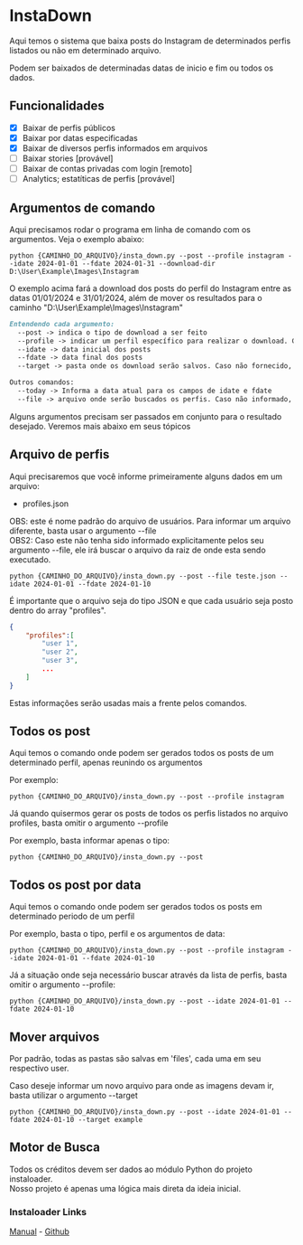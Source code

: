 # InstaDown

Aqui temos o sistema que baixa posts do Instagram de determinados perfis listados ou não em determinado arquivo.

Podem ser baixados de determinadas datas de inicio e fim ou todos os dados.

## Funcionalidades

- [x] Baixar de perfis públicos
- [x] Baixar por datas especificadas
- [x] Baixar de diversos perfis informados em arquivos
- [ ] Baixar stories [provável]
- [ ] Baixar de contas privadas com login [remoto]
- [ ] Analytics; estatíticas de perfis [provável]

## Argumentos de comando

Aqui precisamos rodar o programa em linha de comando com os argumentos. Veja o exemplo abaixo:
```Shell
python {CAMINHO_DO_ARQUIVO}/insta_down.py --post --profile instagram --idate 2024-01-01 --fdate 2024-01-31 --download-dir D:\User\Example\Images\Instagram
```
O exemplo acima fará a download dos posts do perfil do Instagram entre as datas 01/01/2024 e 31/01/2024, além de mover os resultados para o caminho "D:\User\Example\Images\Instagram"
```MarkDown
Entendendo cada argumento:
  --post -> indica o tipo de download a ser feito 
  --profile -> indicar um perfil específico para realizar o download. Caso não informado, buscará do arquivo padrão
  --idate -> data inicial dos posts
  --fdate -> data final dos posts
  --target -> pasta onde os download serão salvos. Caso não fornecido, será usada a pasta padrão

Outros comandos:
  --today -> Informa a data atual para os campos de idate e fdate
  --file -> arquivo onde serão buscados os perfis. Caso não informado, será usado o arquivo padrão
```

Alguns argumentos precisam ser passados em conjunto para o resultado desejado. Veremos mais abaixo em seus tópicos

## Arquivo de perfis

Aqui precisaremos que você informe primeiramente alguns dados em um arquivo:
* profiles.json
  
OBS: este é nome padrão do arquivo de usuários. Para informar um arquivo diferente, basta usar o argumento --file  
OBS2: Caso este não tenha sido informado explicitamente pelos seu argumento --file, ele irá buscar o arquivo da raiz de onde esta sendo executado.
```Shell
python {CAMINHO_DO_ARQUIVO}/insta_down.py --post --file teste.json --idate 2024-01-01 --fdate 2024-01-10
```

É importante que o arquivo seja do tipo JSON e que cada usuário seja posto dentro do array "profiles".

```Json
{
    "profiles":[
        "user 1",
        "user 2",
        "user 3",
        ...
    ]
}
```

Estas informações serão usadas mais a frente pelos comandos.

## Todos os post

Aqui temos o comando onde podem ser gerados todos os posts de um determinado perfil, apenas reunindo os argumentos

Por exemplo:
```Shell
python {CAMINHO_DO_ARQUIVO}/insta_down.py --post --profile instagram
```

Já quando quisermos gerar os posts de todos os perfis listados no arquivo profiles, basta omitir o argumento --profile

Por exemplo, basta informar apenas o tipo:
```Shell
python {CAMINHO_DO_ARQUIVO}/insta_down.py --post
```

## Todos os post por data

Aqui temos o comando onde podem ser gerados todos os posts em determinado periodo de um perfil

Por exemplo, basta o tipo, perfil e os argumentos de data:
```Shell
python {CAMINHO_DO_ARQUIVO}/insta_down.py --post --profile instagram --idate 2024-01-01 --fdate 2024-01-10
```

Já a situação onde seja necessário buscar através da lista de perfis, basta omitir o argumento --profile:
```Shell
python {CAMINHO_DO_ARQUIVO}/insta_down.py --post --idate 2024-01-01 --fdate 2024-01-10
```

## Mover arquivos

Por padrão, todas as pastas são salvas em 'files', cada uma em seu respectivo user.

Caso deseje informar um novo arquivo para onde as imagens devam ir, basta utilizar o argumento --target
```Shell
python {CAMINHO_DO_ARQUIVO}/insta_down.py --post --idate 2024-01-01 --fdate 2024-01-10 --target example
```
## Motor de Busca

Todos os créditos devem ser dados ao módulo Python do projeto instaloader.  
Nosso projeto é apenas uma lógica mais direta da ideia inicial.
### Instaloader Links
[Manual](https://instaloader.github.io/) - 
[Github](https://github.com/instaloader/instaloader)